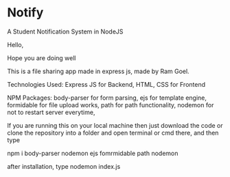 # Notify
 A Student Notification System in NodeJS
 
 
 
 Hello,

Hope you are doing well


This is a file sharing app made in express js, made by Ram Goel.





Technologies Used:
Express JS for Backend,
HTML, CSS for Frontend

NPM Packages:
body-parser for form parsing,
ejs for template engine,
formidable for file upload works,
path for path functionality,
nodemon for not to restart server everytime,


If you are running this on your local machine then just download the code or clone the repository into a folder and open terminal or cmd there, and then type

npm i body-parser nodemon ejs fomrmidable path nodemon



after installation, type nodemon index.js

